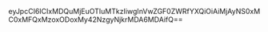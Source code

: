 eyJpcCI6ICIxMDQuMjEuOTIuMTkzIiwgInVwZGF0ZWRfYXQiOiAiMjAyNS0xMC0xMFQxMzoxODoxMy42NzgyNjkrMDA6MDAifQ==